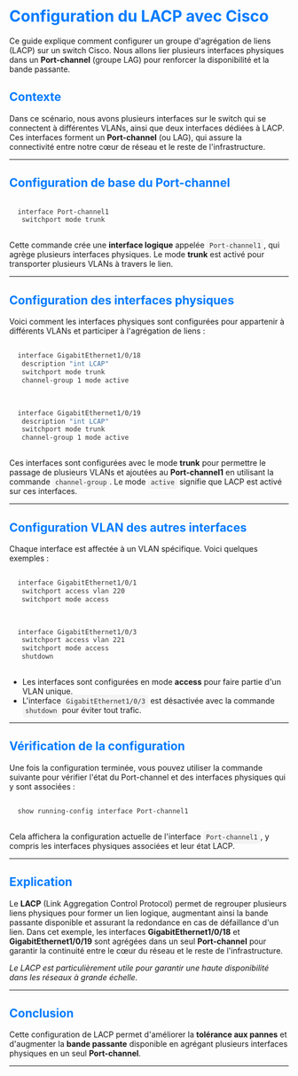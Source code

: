 # Configuration du LACP avec Cisco

Ce guide explique comment configurer un groupe d'agrégation de liens (LACP) sur un switch Cisco. Nous allons lier plusieurs interfaces physiques dans un **Port-channel** (groupe LAG) pour renforcer la disponibilité et la bande passante.

## Contexte

Dans ce scénario, nous avons plusieurs interfaces sur le switch qui se connectent à différentes VLANs, ainsi que deux interfaces dédiées à LACP. Ces interfaces forment un **Port-channel** (ou LAG), qui assure la connectivité entre notre cœur de réseau et le reste de l'infrastructure.

---

## Configuration de base du Port-channel

```bash
interface Port-channel1
 switchport mode trunk
```

Cette commande crée une **interface logique** appelée `Port-channel1`, qui agrège plusieurs interfaces physiques. Le mode **trunk** est activé pour transporter plusieurs VLANs à travers le lien.

---

## Configuration des interfaces physiques

Voici comment les interfaces physiques sont configurées pour appartenir à différents VLANs et participer à l'agrégation de liens :

```bash
interface GigabitEthernet1/0/18
 description "int LCAP"
 switchport mode trunk
 channel-group 1 mode active
```

```bash
interface GigabitEthernet1/0/19
 description "int LCAP"
 switchport mode trunk
 channel-group 1 mode active
```

Ces interfaces sont configurées avec le mode **trunk** pour permettre le passage de plusieurs VLANs et ajoutées au **Port-channel1** en utilisant la commande `channel-group`. Le mode `active` signifie que LACP est activé sur ces interfaces.

---

## Configuration VLAN des autres interfaces

Chaque interface est affectée à un VLAN spécifique. Voici quelques exemples :

```bash
interface GigabitEthernet1/0/1
 switchport access vlan 220
 switchport mode access
```

```bash
interface GigabitEthernet1/0/3
 switchport access vlan 221
 switchport mode access
 shutdown
```

* Les interfaces sont configurées en mode **access** pour faire partie d'un VLAN unique.
* L'interface `GigabitEthernet1/0/3` est désactivée avec la commande `shutdown` pour éviter tout trafic.

---

## Vérification de la configuration

Une fois la configuration terminée, vous pouvez utiliser la commande suivante pour vérifier l'état du Port-channel et des interfaces physiques qui y sont associées :

```bash
show running-config interface Port-channel1
```

Cela affichera la configuration actuelle de l'interface `Port-channel1`, y compris les interfaces physiques associées et leur état LACP.

---

## Explication

Le **LACP** (Link Aggregation Control Protocol) permet de regrouper plusieurs liens physiques pour former un lien logique, augmentant ainsi la bande passante disponible et assurant la redondance en cas de défaillance d'un lien. Dans cet exemple, les interfaces **GigabitEthernet1/0/18** et **GigabitEthernet1/0/19** sont agrégées dans un seul **Port-channel** pour garantir la continuité entre le cœur du réseau et le reste de l'infrastructure.

*Le LACP est particulièrement utile pour garantir une haute disponibilité dans les réseaux à grande échelle.*

---

## Conclusion

Cette configuration de LACP permet d'améliorer la **tolérance aux pannes** et d'augmenter la **bande passante** disponible en agrégant plusieurs interfaces physiques en un seul **Port-channel**.

---

<style>
code {
  background-color: #f4f4f4;
  color: #333;
  padding: 5px;
  border-radius: 5px;
}
pre {
  background-color: #272822;
  color: #f8f8f2;
  padding: 15px;
  border-radius: 10px;
}
h1, h2, h3 {
  color: #007BFF;
}
</style>